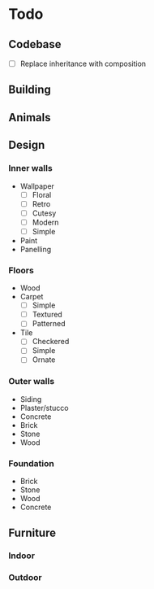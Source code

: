 # Todo

## Codebase
- [ ] Replace inheritance with composition

## Building

## Animals


## Design
### Inner walls
- Wallpaper
	- [ ] Floral
	- [ ] Retro
	- [ ] Cutesy
	- [ ] Modern
	- [ ] Simple
- Paint
- Panelling

### Floors
- Wood
- Carpet
	- [ ] Simple
	- [ ] Textured
	- [ ] Patterned
- Tile
	- [ ] Checkered
	- [ ] Simple
	- [ ] Ornate

### Outer walls
- Siding
- Plaster/stucco
- Concrete
- Brick
- Stone
- Wood

### Foundation
- Brick
- Stone
- Wood
- Concrete

## Furniture
### Indoor
### Outdoor

